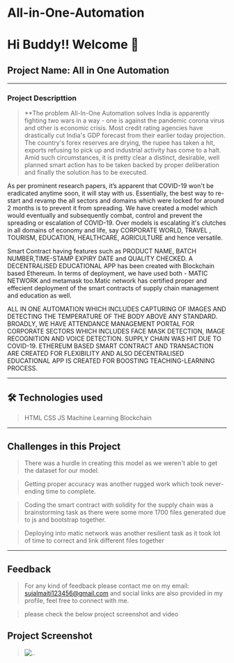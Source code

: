# All-in-One-Automation



# Hi Buddy!! Welcome 👋

## Project Name: All in One Automation

---

### Project Descripttion

> **The problem All-In-One Automation solves
India is apparently fighting two wars in a way - one is against the pandemic corona virus and other is economic crisis. Most credit rating agencies have drastically cut India's GDP forecast from their earlier today projection. The country's forex reserves are drying, the rupee has taken a hit, exports refusing to pick up and industrial activity has come to a halt. Amid such circumstances, it is pretty clear a distinct, desirable, well planned smart action has to be taken backed by proper deliberation and finally the solution has to be executed.

As per prominent research papers, it’s apparent that COVID-19 won't be eradicated anytime soon, it will stay with us. Essentially, the best way to re-start and revamp the all sectors and domains which were locked for around 2 months is to prevent it from spreading. We have created a model which would eventually and subsequently combat, control and prevent the spreading or escalation of COVID-19.
Over models is escalating it's clutches in all domains of economy and life, say CORPORATE WORLD, TRAVEL , TOURISM, EDUCATION, HEALTHCARE, AGRICULTURE and hence versatile.

Smart Contract having features such as PRODUCT NAME, BATCH NUMBER,TIME-STAMP EXPIRY DATE and QUALITY CHECKED. A DECENTRALISED EDUCATIONAL APP has been created with Blockchain based Ethereum. In terms of deployment, we have used both - MATIC NETWORK and metamask too.Matic network has certified proper and effecient deployment of the smart contracts of supply chain management and education as well.

ALL IN ONE AUTOMATION WHICH INCLUDES CAPTURING OF IMAGES AND DETECTING THE TEMPERATURE OF THE BODY ABOVE ANY STANDARD. BROADLY, WE HAVE ATTENDANCE MANAGEMENT PORTAL FOR CORPORATE SECTORS WHICH INCLUDES FACE MASK DETECTION, IMAGE RECOGNITION AND VOICE DETECTION.
SUPPLY CHAIN WAS HIT DUE TO COVID-19. ETHEREUM BASED SMART CONTRACT AND TRANSACTION ARE CREATED FOR FLEXIBILITY AND ALSO DECENTRALISED EDUCATIONAL APP IS CREATED FOR BOOSTING TEACHING-LEARNING PROCESS.

---

## 🛠 Technologies used

> HTML
> CSS
> JS
> Machine Learning
> Blockchain

---

## Challenges in this Project

> There was a hurdle in creating this model as we weren't able to get the dataset for our model.

> Getting proper accuracy was another rugged work which took never-ending time to complete.

> Coding the smart contract with solidity for the supply chain was a brainstorming task as there were some more 1700 files generated due to js and bootstrap together.

> Deploying into matic network was another resilient task as it took lot of time to correct and link different files together



---


## Feedback

> For any kind of feedback please contact me on my email: sujalmaiti123456@gmail.com and social links are also provided in my profile, feel free to connect with me.

> please check the below project screenshot and video

## Project Screenshot

> ![..](screenshot.png)

